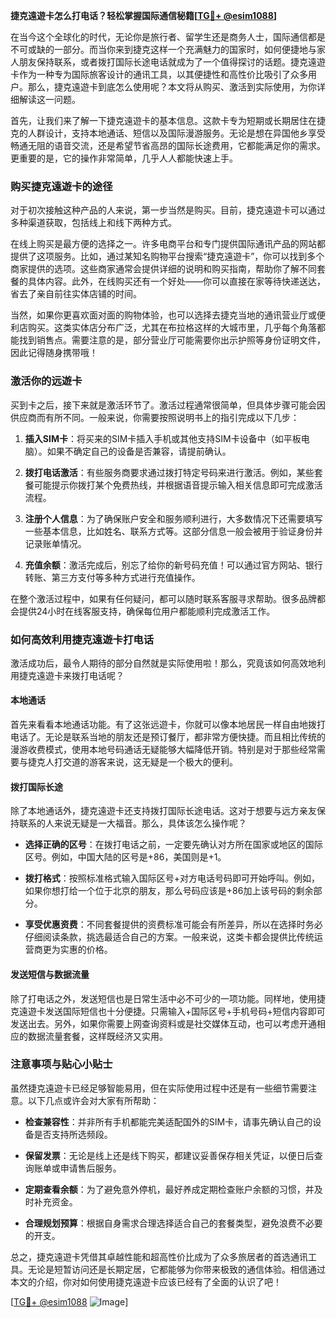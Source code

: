 **捷克遠遊卡怎么打电话？轻松掌握国际通信秘籍[[TG💪+ @esim1088](https://t.me/s/esim1088)]**

在当今这个全球化的时代，无论你是旅行者、留学生还是商务人士，国际通信都是不可或缺的一部分。而当你来到捷克这样一个充满魅力的国家时，如何便捷地与家人朋友保持联系，或者拨打国际长途电话就成为了一个值得探讨的话题。捷克遠遊卡作为一种专为国际旅客设计的通讯工具，以其便捷性和高性价比吸引了众多用户。那么，捷克遠遊卡到底怎么使用呢？本文将从购买、激活到实际使用，为你详细解读这一问题。

首先，让我们来了解一下捷克遠遊卡的基本信息。这款卡专为短期或长期居住在捷克的人群设计，支持本地通话、短信以及国际漫游服务。无论是想在异国他乡享受畅通无阻的语音交流，还是希望节省高昂的国际长途费用，它都能满足你的需求。更重要的是，它的操作非常简单，几乎人人都能快速上手。

### **购买捷克遠遊卡的途径**

对于初次接触这种产品的人来说，第一步当然是购买。目前，捷克遠遊卡可以通过多种渠道获取，包括线上和线下两种方式。

在线上购买是最方便的选择之一。许多电商平台和专门提供国际通讯产品的网站都提供了这项服务。比如，通过某知名购物平台搜索“捷克遠遊卡”，你可以找到多个商家提供的选项。这些商家通常会提供详细的说明和购买指南，帮助你了解不同套餐的具体内容。此外，在线购买还有一个好处——你可以直接在家等待快递送达，省去了亲自前往实体店铺的时间。

当然，如果你更喜欢面对面的购物体验，也可以选择去捷克当地的通讯营业厅或便利店购买。这类实体店分布广泛，尤其在布拉格这样的大城市里，几乎每个角落都能找到销售点。需要注意的是，部分营业厅可能需要你出示护照等身份证明文件，因此记得随身携带哦！

### **激活你的远遊卡**

买到卡之后，接下来就是激活环节了。激活过程通常很简单，但具体步骤可能会因供应商而有所不同。一般来说，你需要按照说明书上的指引完成以下几步：

1. **插入SIM卡**：将买来的SIM卡插入手机或其他支持SIM卡设备中（如平板电脑）。如果不确定自己的设备是否兼容，请提前确认。
   
2. **拨打电话激活**：有些服务商要求通过拨打特定号码来进行激活。例如，某些套餐可能提示你拨打某个免费热线，并根据语音提示输入相关信息即可完成激活流程。

3. **注册个人信息**：为了确保账户安全和服务顺利进行，大多数情况下还需要填写一些基本信息，比如姓名、联系方式等。这部分信息一般会被用于验证身份并记录账单情况。

4. **充值余额**：激活完成后，别忘了给你的新号码充值！可以通过官方网站、银行转账、第三方支付等多种方式进行充值操作。

在整个激活过程中，如果有任何疑问，都可以随时联系客服寻求帮助。很多品牌都会提供24小时在线客服支持，确保每位用户都能顺利完成激活工作。

### **如何高效利用捷克遠遊卡打电话**

激活成功后，最令人期待的部分自然就是实际使用啦！那么，究竟该如何高效地利用捷克遠遊卡来拨打电话呢？

#### **本地通话**
首先来看看本地通话功能。有了这张远遊卡，你就可以像本地居民一样自由地拨打电话了。无论是联系当地的朋友还是预订餐厅，都非常方便快捷。而且相比传统的漫游收费模式，使用本地号码通话无疑能够大幅降低开销。特别是对于那些经常需要与捷克人打交道的游客来说，这无疑是一个极大的便利。

#### **拨打国际长途**
除了本地通话外，捷克遠遊卡还支持拨打国际长途电话。这对于想要与远方亲友保持联系的人来说无疑是一大福音。那么，具体该怎么操作呢？

- **选择正确的区号**：在拨打电话之前，一定要先确认对方所在国家或地区的国际区号。例如，中国大陆的区号是+86，美国则是+1。
  
- **拨打格式**：按照标准格式输入国际区号+对方电话号码即可开始呼叫。例如，如果你想打给一个位于北京的朋友，那么号码应该是+86加上该号码的剩余部分。

- **享受优惠资费**：不同套餐提供的资费标准可能会有所差异，所以在选择时务必仔细阅读条款，挑选最适合自己的方案。一般来说，这类卡都会提供比传统运营商更为实惠的价格。

#### **发送短信与数据流量**
除了打电话之外，发送短信也是日常生活中必不可少的一项功能。同样地，使用捷克遠遊卡发送国际短信也十分便捷。只需输入+国际区号+手机号码+短信内容即可发送出去。另外，如果你需要上网查询资料或是社交媒体互动，也可以考虑开通相应的数据流量套餐，这样既经济又实用。

### **注意事项与贴心小贴士**

虽然捷克遠遊卡已经足够智能易用，但在实际使用过程中还是有一些细节需要注意。以下几点或许会对大家有所帮助：

- **检查兼容性**：并非所有手机都能完美适配国外的SIM卡，请事先确认自己的设备是否支持所选频段。
  
- **保留发票**：无论是线上还是线下购买，都建议妥善保存相关凭证，以便日后查询账单或申请售后服务。

- **定期查看余额**：为了避免意外停机，最好养成定期检查账户余额的习惯，并及时补充资金。

- **合理规划预算**：根据自身需求合理选择适合自己的套餐类型，避免浪费不必要的开支。

总之，捷克遠遊卡凭借其卓越性能和超高性价比成为了众多旅居者的首选通讯工具。无论是短暂访问还是长期定居，它都能够为你带来极致的通信体验。相信通过本文的介绍，你对如何使用捷克遠遊卡应该已经有了全面的认识了吧！

[[TG💪+ @esim1088](https://t.me/s/esim1088) ![Image](https://i.postimg.cc/4NQfJmqS/Snipaste-2025-05-13-00-14-12.png)]